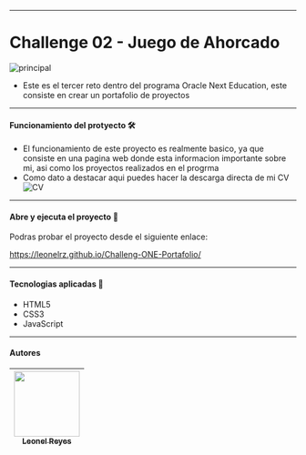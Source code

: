 ------------


# Challenge 02 - Juego de Ahorcado

![principal](https://github.com/leonelrz/Challeng-ONE-Portafolio/assets/112590041/0c490430-bbe0-4c65-8dee-148c9b8af647)

- Este es el tercer reto dentro del programa Oracle Next Education, este consiste en crear un portafolio de proyectos
------------


#### Funcionamiento del protyecto 🛠️



- El funcionamiento de este proyecto es realmente basico, ya que consiste en una pagina web donde esta informacion importante sobre mi, asi como los proyectos realizados en el progrma
- Como dato a destacar aqui puedes hacer la descarga directa de mi CV
![CV](https://github.com/leonelrz/Challeng-ONE-Portafolio/assets/112590041/02651fbd-ce19-4346-bfc5-f6e5b7456bf6)

------------


#### Abre y ejecuta el proyecto  📂

Podras probar el proyecto desde el siguiente enlace:

https://leonelrz.github.io/Challeng-ONE-Portafolio/

------------

#### Tecnologias aplicadas 🤖

- HTML5
- CSS3
- JavaScript


------------
#### Autores 
  | [<img src="https://avatars.githubusercontent.com/u/112590041?v=4" width=115><br><sub>Leonel Reyes</sub>](https://github.com/leonelrz) |
  | :---: |
